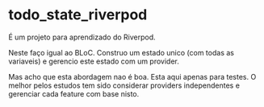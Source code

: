 # todo_state_riverpod

É um projeto para aprendizado do Riverpod.

Neste faço igual ao BLoC. Construo um estado unico (com todas as variaveis) e gerencio este estado com um provider.

Mas acho que esta abordagem nao é boa. Esta aqui apenas para testes. O melhor pelos estudos tem sido considerar providers independentes e gerenciar cada feature com base nisto.
